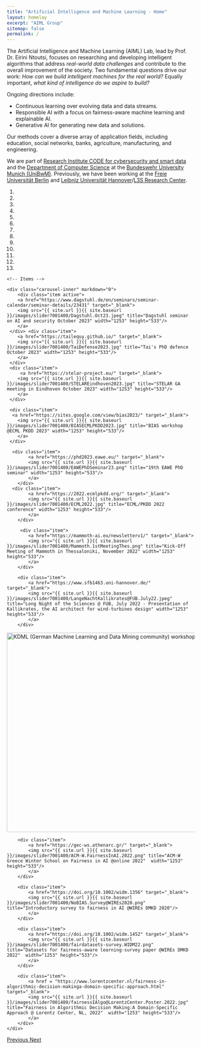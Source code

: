 ```yaml
---
title: "Artificial Intelligence and Machine Learning - Home"
layout: homelay
excerpt: "AIML Group"
sitemap: false
permalink: /
---
```


The Artificial Intelligence and Machine Learning (AIML) Lab, lead by Prof. Dr. Eirini Ntoutsi, focuses on researching and developing intelligent algorithms that address *real-world data challenges* and contribute to the overall improvement of the society. Two fundamental questions drive our work: *How can we build intelligent machines for the real world?* Equally important, *what kind of intelligence do we aspire to build?*

Ongoing directions include:
- Continuous learning over evolving data and data streams.
- Responsible AI with a focus on fairness-aware machine learning and explainable AI.
- Generative AI for generating new data and solutions.

Our methods cover a diverse array of application fields, including education, social networks, banks, agriculture, manufacturing, and engineering.

We are part of [Research Institute CODE for cybersecurity and smart data](https://www.unibw.de/code) and the [Department of Computer Science](https://www.unibw.de/inf) at the [Bundeswehr University Munich (UniBwM)](https://www.unibw.de/). Previously, we have been working at the [Freie Universität Berlin](https://www.fu-berlin.de/en/) and [Leibniz Universität Hannover](https://www.uni-hannover.de/en/)/[L3S Research Center](https://www.l3s.de/en).


<!-- [Institute of Computer Science](https://www.mi.fu-berlin.de/en/inf/index.html), [Department of Mathematics and Informatics](https://www.mi.fu-berlin.de/en/index.html) of [Freie Universität Berlin](https://www.fu-berlin.de/en/). 
Our aim is to design intelligent algorithms that learn from data *continuously* following the cumulative nature of human learning, while ensuring that what has been learned helps driving *positive societal impact*. Ongoing directions include:
- Continuous learning over non-stationary data and data streams, that is adapting machine learning models to changing environments.
- Responsible AI, in particular fairness-aware machine learning and explainable AI.
- Generative AI, that is using machines to generate new data and solutions.

<p style="background-color:orange;padding:5px;border-radius: 10px;">
From August 2022, Prof. Ntoutsi will join the <a href="https://www.unibw.de/" target="_new">Bundeswehr University Munich (UniBw-M)</a> as Full Professor in its Department of Computer Science and <a href="https://www.unibw.de/code" target="_new">Research Insitute CODE</a>, where she will establish a new research group for AI and ML. We have several oppenings on adaptive learning, responsible AI and generative AI. See details under vacancies.
</p>-->

<div markdown="0" id="carousel" class="carousel slide" data-ride="carousel" data-interval="4000" data-pause="hover" >
    <!-- Menu -->
    <ol class="carousel-indicators">
        <li data-target="#carousel" data-slide-to="0" class="active"></li>
        <li data-target="#carousel" data-slide-to="1"></li>
        <li data-target="#carousel" data-slide-to="2"></li>
        <li data-target="#carousel" data-slide-to="3"></li>
        <li data-target="#carousel" data-slide-to="4"></li>
        <li data-target="#carousel" data-slide-to="5"></li>
        <li data-target="#carousel" data-slide-to="6"></li>
        <li data-target="#carousel" data-slide-to="7"></li>
        <li data-target="#carousel" data-slide-to="8"></li> 
        <li data-target="#carousel" data-slide-to="9"></li> 
        <li data-target="#carousel" data-slide-to="10"></li> 
       <li data-target="#carousel" data-slide-to="11"></li> 
       <li data-target="#carousel" data-slide-to="12"></li>   
    </ol>

    <!-- Items --> 
    
    <div class="carousel-inner" markdown="0">
        <div class="item active">
        <a href="https://www.dagstuhl.de/en/seminars/seminar-calendar/seminar-details/23431" target="_blank">
        <img src="{{ site.url }}{{ site.baseurl }}/images/slider7001400/Dagstuhl.Oct23.jpeg" title="Dagstuhl seminar on AI and security October 2023" width="1253" height="533"/>
        </a>
     </div> <div class="item">
        <a href="https://tailequy.github.io/" target="_blank">
        <img src="{{ site.url }}{{ site.baseurl }}/images/slider7001400/TaiDefense2023.jpg" title="Tai's PhD defence October 2023" width="1253" height="533"/>
        </a>
     </div>
     <div class="item">
         <a href="https://stelar-project.eu/" target="_blank">
        <img src="{{ site.url }}{{ site.baseurl }}/images/slider7001400/STELAREindhoven2023.jpg" title="STELAR GA meeting in Eindhoven October 2023" width="1253" height="533"/>
        </a>
     </div>
 
     <div class="item">
      <a href="https://sites.google.com/view/bias2023/" target="_blank">
        <img src="{{ site.url }}{{ site.baseurl }}/images/slider7001400/BIASECMLPKDD2023.jpg" title="BIAS workshop @ECML PKDD 2023" width="1253" height="533"/>
        </a>
     </div>
        
      <div class="item">
            <a href="https://phd2023.eawe.eu/" target="_blank">
            <img src="{{ site.url }}{{ site.baseurl }}/images/slider7001400/EAWEPhDSeminar23.png" title="19th EAWE PhD seminar" width="1253" height="533"/>
            </a>
        </div>
      <div class="item">
            <a href="https://2022.ecmlpkdd.org/" target="_blank">
            <img src="{{ site.url }}{{ site.baseurl }}/images/slider7001400/ECML2022.jpg" title="ECML/PKDD 2022 conference" width="1253" height="533"/>
            </a>
        </div>
       
         <div class="item">
            <a href="https://mammoth-ai.eu/newsletterv1/" target="_blank">
            <img src="{{ site.url }}{{ site.baseurl }}/images/slider7001400/Mammoth.1stMeetingThes.png" title="Kick-Off Meeting of Mammoth in Thessaloniki, November 2022" width="1253" height="533"/>
            </a>
        </div>
        
        <div class="item">
            <a href="https://www.sfb1463.uni-hannover.de/" target="_blank">
            <img src="{{ site.url }}{{ site.baseurl }}/images/slider7001400/LangeNachtKallikrates@FUB.July22.jpeg" title="Long Night of the Sciences @ FUB, July 2022 - Presentation of Kallikrates, the AI architect for wind-turbines design" width="1253" height="533"/>
            </a>
        </div>
        
   <div class="item">
            <a href="https://pages.cms.hu-berlin.de/ipa/lwda2019/" target="_blank">
            <img src="{{ site.url }}{{ site.baseurl }}/images/slider7001400/KDML@LWDA_19_Berlin.jpg" title="KDML (German Machine Learning and Data Mining community) workshop @LWDA 2019 in Berlin" width="1253" height="533"/>
            </a>                                               
        </div> 
        
        <div class="item">
            <a href="https://gec-ws.athenarc.gr/" target="_blank">
            <img src="{{ site.url }}{{ site.baseurl }}/images/slider7001400/ACM-W.FairnessInAI.2022.png" title="ACM-W Greece Winter School on Fairness in AI @online 2022"  width="1253" height="533"/>
            </a>
        </div>
        
        <div class="item">
            <a href="https://doi.org/10.1002/widm.1356" target="_blank">
            <img src="{{ site.url }}{{ site.baseurl }}/images/slider7001400/NoBIAS.Survey@WIREs2020.png" title="Introductory survey to fairness in AI @WIREs DMKD 2020"/>
            </a>  
        </div> 
        
        <div class="item">
            <a href="https://doi.org/10.1002/widm.1452" target="_blank">
            <img src="{{ site.url }}{{ site.baseurl }}/images/slider7001400/fairdatasets-survey.WIDM22.png" title="Datasets for fairness-aware learning-survey paper @WIREs DMKD 2022"  width="1253" height="533"/>
            </a>
        </div>
         
        <div class="item">
            <a href = "https://www.lorentzcenter.nl/fairness-in-algorithmic-decision-makinga-domain-specific-approach.html" target="_blank">
            <img src="{{ site.url }}{{ site.baseurl }}/images/slider7001400/fairnessIAlgo@LorentzCenter.Poster.2022.jpg" title="Fairness in Algorithmic Decision Making:A Domain-Specific Approach @ Lorentz Center, NL, 2022"  width="1253" height="533"/>
            </a>
        </div>
    </div>
  <a class="left carousel-control" href="#carousel" role="button" data-slide="prev">
    <span class="glyphicon glyphicon-chevron-left" aria-hidden="true"></span>
    <span class="sr-only">Previous</span>
  </a>
  <a class="right carousel-control" href="#carousel" role="button" data-slide="next">
    <span class="glyphicon glyphicon-chevron-right" aria-hidden="true"></span>
    <span class="sr-only">Next</span>
  </a>
</div>



